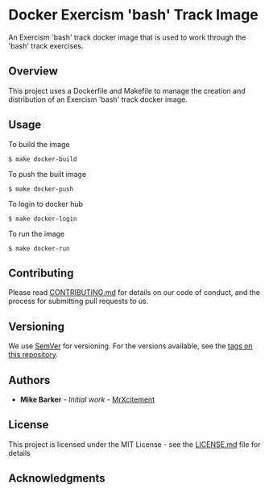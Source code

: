 # Docker Exercism 'bash' Track Image
An Exercism 'bash' track docker image that is used to work through the 'bash' track exercises.

## Overview
This project uses a Dockerfile and Makefile to manage the creation and
distribution of an Exercism 'bash' track docker image.

## Usage
To build the image

```
$ make docker-build
```

To push the built image

```
$ make docker-push
```

To login to docker hub

```
$ make docker-login
```

To run the image

```
$ make docker-run
```

## Contributing

Please read [CONTRIBUTING.md](CONTRIBUTING.md) for details on our code of
conduct, and the process for submitting pull requests to us.

## Versioning

We use [SemVer](http://semver.org/) for versioning. For the versions available,
see the [tags on this repository](tags). 

## Authors

* **Mike Barker** - *Initial work* - [MrXcitement](https://github.com/mrxcitement)

## License

This project is licensed under the MIT License - see the [LICENSE.md](LICENSE.md) file for details

## Acknowledgments

